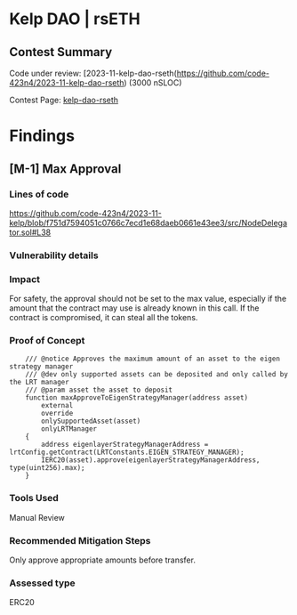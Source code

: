 # Kelp DAO | rsETH
## Contest Summary

Code under review: [2023-11-kelp-dao-rseth(https://github.com/code-423n4/2023-11-kelp-dao-rseth) (3000 nSLOC)

Contest Page: [kelp-dao-rseth](https://code4rena.com/audits/2023-11-kelp-dao-rseth)


# Findings

## [M-1] Max Approval
### Lines of code
https://github.com/code-423n4/2023-11-kelp/blob/f751d7594051c0766c7ecd1e68daeb0661e43ee3/src/NodeDelegator.sol#L38

### Vulnerability details
### Impact
For safety, the approval should not be set to the max value, especially if the amount that the contract may use is already known in this call. If the contract is compromised, it can steal all the tokens.

### Proof of Concept
```solidity
    /// @notice Approves the maximum amount of an asset to the eigen strategy manager
    /// @dev only supported assets can be deposited and only called by the LRT manager
    /// @param asset the asset to deposit
    function maxApproveToEigenStrategyManager(address asset)
        external
        override
        onlySupportedAsset(asset)
        onlyLRTManager
    {
        address eigenlayerStrategyManagerAddress = lrtConfig.getContract(LRTConstants.EIGEN_STRATEGY_MANAGER);
        IERC20(asset).approve(eigenlayerStrategyManagerAddress, type(uint256).max);
    }
```
### Tools Used
Manual Review

### Recommended Mitigation Steps
Only approve appropriate amounts before transfer.

### Assessed type
ERC20
